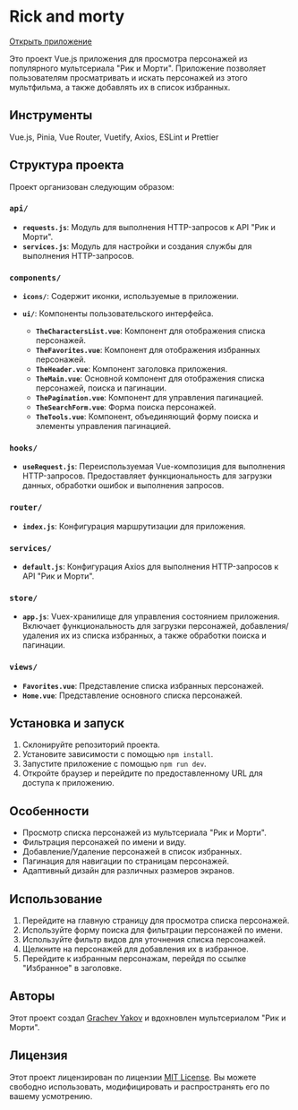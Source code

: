 # Rick and morty

[Открыть приложение](https://gra4evyakov.github.io/rick-and-morty-vuetify/)

Это проект Vue.js приложения для просмотра персонажей из популярного мультсериала "Рик и Морти". Приложение позволяет пользователям просматривать и искать персонажей из этого мультфильма, а также добавлять их в список избранных.

## Инструменты

Vue.js, Pinia, Vue Router, Vuetify, Axios, ESLint и Prettier

## Структура проекта

Проект организован следующим образом:

### `api/`

- **`requests.js`**: Модуль для выполнения HTTP-запросов к API "Рик и Морти".
- **`services.js`**: Модуль для настройки и создания службы для выполнения HTTP-запросов.

### `components/`

- **`icons/`**: Содержит иконки, используемые в приложении.
- **`ui/`**: Компоненты пользовательского интерфейса.

    - **`TheCharactersList.vue`**: Компонент для отображения списка персонажей.
    - **`TheFavorites.vue`**: Компонент для отображения избранных персонажей.
    - **`TheHeader.vue`**: Компонент заголовка приложения.
    - **`TheMain.vue`**: Основной компонент для отображения списка персонажей, поиска и пагинации.
    - **`ThePagination.vue`**: Компонент для управления пагинацией.
    - **`TheSearchForm.vue`**: Форма поиска персонажей.
    - **`TheTools.vue`**: Компонент, объединяющий форму поиска и элементы управления пагинацией.

### `hooks/`

- **`useRequest.js`**: Переиспользуемая Vue-композиция для выполнения HTTP-запросов. Предоставляет функциональность для загрузки данных, обработки ошибок и выполнения запросов.

### `router/`

- **`index.js`**: Конфигурация маршрутизации для приложения.

### `services/`

- **`default.js`**: Конфигурация Axios для выполнения HTTP-запросов к API "Рик и Морти".

### `store/`

- **`app.js`**: Vuex-хранилище для управления состоянием приложения. Включает функциональность для загрузки персонажей, добавления/удаления их из списка избранных, а также обработки поиска и пагинации.

### `views/`

- **`Favorites.vue`**: Представление списка избранных персонажей.
- **`Home.vue`**: Представление основного списка персонажей.


## Установка и запуск

1. Склонируйте репозиторий проекта.
2. Установите зависимости с помощью `npm install`.
3. Запустите приложение с помощью `npm run dev`.
4. Откройте браузер и перейдите по предоставленному URL для доступа к приложению.

## Особенности

- Просмотр списка персонажей из мультсериала "Рик и Морти".
- Фильтрация персонажей по имени и виду.
- Добавление/Удаление персонажей в список избранных.
- Пагинация для навигации по страницам персонажей.
- Адаптивный дизайн для различных размеров экранов.

## Использование

1. Перейдите на главную страницу для просмотра списка персонажей.
2. Используйте форму поиска для фильтрации персонажей по имени.
3. Используйте фильтр видов для уточнения списка персонажей.
4. Щелкните на персонажей для добавления их в избранное.
5. Перейдите к избранным персонажам, перейдя по ссылке "Избранное" в заголовке.

## Авторы

Этот проект создал [Grachev Yakov](https://github.com/gra4evyakov) и вдохновлен мультсериалом "Рик и Морти".

## Лицензия

Этот проект лицензирован по лицензии [MIT License](LICENSE). Вы можете свободно использовать, модифицировать и распространять его по вашему усмотрению.
